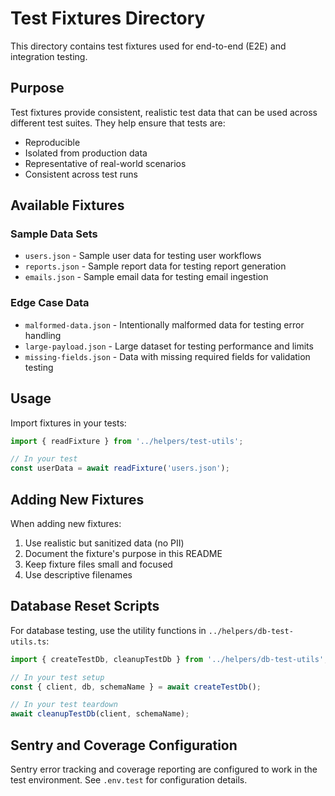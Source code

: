 # Test Fixtures Directory

This directory contains test fixtures used for end-to-end (E2E) and integration testing.

## Purpose

Test fixtures provide consistent, realistic test data that can be used across different test suites. They help ensure that tests are:

- Reproducible
- Isolated from production data
- Representative of real-world scenarios
- Consistent across test runs

## Available Fixtures

### Sample Data Sets

- `users.json` - Sample user data for testing user workflows
- `reports.json` - Sample report data for testing report generation
- `emails.json` - Sample email data for testing email ingestion

### Edge Case Data

- `malformed-data.json` - Intentionally malformed data for testing error handling
- `large-payload.json` - Large dataset for testing performance and limits
- `missing-fields.json` - Data with missing required fields for validation testing

## Usage

Import fixtures in your tests:

```typescript
import { readFixture } from '../helpers/test-utils';

// In your test
const userData = await readFixture('users.json');
```

## Adding New Fixtures

When adding new fixtures:

1. Use realistic but sanitized data (no PII)
2. Document the fixture's purpose in this README
3. Keep fixture files small and focused
4. Use descriptive filenames

## Database Reset Scripts

For database testing, use the utility functions in `../helpers/db-test-utils.ts`:

```typescript
import { createTestDb, cleanupTestDb } from '../helpers/db-test-utils';

// In your test setup
const { client, db, schemaName } = await createTestDb();

// In your test teardown
await cleanupTestDb(client, schemaName);
```

## Sentry and Coverage Configuration

Sentry error tracking and coverage reporting are configured to work in the test environment. See `.env.test` for configuration details.